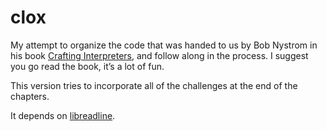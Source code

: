 # clox

My attempt to organize the code that was handed to us by Bob Nystrom in his
book [Crafting Interpreters](http://www.craftinginterpreters.com/chunks-of-bytecode.html),
and follow along in the process. I suggest you go read the book, it’s a lot of
fun.

This version tries to incorporate all of the challenges at the end of the chapters.

It depends on [libreadline](https://tiswww.case.edu/php/chet/readline/rltop.html).
